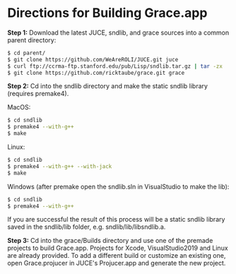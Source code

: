 # Directions for Building Grace.app

**Step 1:** Download the latest JUCE, sndlib, and grace sources into a common parent directory:
```bash
$ cd parent/
$ git clone https://github.com/WeAreROLI/JUCE.git juce
$ curl ftp://ccrma-ftp.stanford.edu/pub/Lisp/sndlib.tar.gz | tar -zx
$ git clone https://github.com/ricktaube/grace.git grace
```

**Step 2:** Cd into the sndlib directory and make the static sndlib library (requires premake4). 

MacOS:
```bash
$ cd sndlib
$ premake4 --with-g++
$ make
```

Linux:
```bash
$ cd sndlib
$ premake4 --with-g++ --with-jack
$ make
```

Windows (after premake open the sndlib.sln in VisualStudio to make the lib):
```bash
$ cd sndlib
$ premake4 --with-g++
```

If you are successful the result of this process will be a static sndlib library saved in the
sndlib/lib folder,  e.g. sndlib/lib/libsndlib.a.


**Step 3:** Cd into the grace/Builds directory and use one of the premade projects to build
Grace.app.  Projects for Xcode, VisualStudio2019 and Linux are already provided. To 
add a different build or customize an existing one, open Grace.projucer in JUCE's 
Projucer.app and generate the new project.
